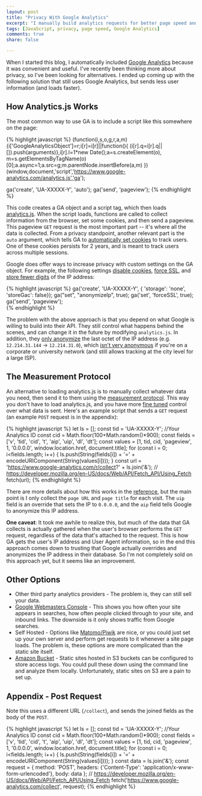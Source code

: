 ```yaml
---
layout: post
title: "Privacy With Google Analytics"
excerpt: "I manually build analytics requests for better page speed and more privacy."
tags: [JavaScript, privacy, page speed, Google Analytics]
comments: true
share: false

---
```


When I started this blog, I automatically included [Google Analytics](https://developers.google.com/analytics/devguides/collection/analyticsjs/) because it was convenient and useful.  I've recently been thinking more about privacy, so I've been looking for alternatives.  I ended up coming up with the following solution that still uses Google Analytics, but sends less user information (and loads faster).

## How Analytics.js Works

The most common way to use GA is to include a script like this somewhere on the page:

{% highlight javascript %}
(function(i,s,o,g,r,a,m){i['GoogleAnalyticsObject']=r;i[r]=i[r]||function(){
(i[r].q=i[r].q||[]).push(arguments)},i[r].l=1*new Date();a=s.createElement(o),
m=s.getElementsByTagName(o)[0];a.async=1;a.src=g;m.parentNode.insertBefore(a,m)
})(window,document,'script','https://www.google-analytics.com/analytics.js','ga');

ga('create', 'UA-XXXXX-Y', 'auto');
ga('send', 'pageview');
{% endhighlight %}

This code creates a GA object and a script tag, which then loads [analytics.js](https://developers.google.com/analytics/devguides/collection/analyticsjs/field-reference).  When the script loads, functions are called to collect information from the browser, set some cookies, and then send a pageview.  This pageview `GET` request is the most important part -- it's where all the data is collected.  From a privacy standpoint, another relevant part is the `auto` argument, which tells GA to [automatically set cookies](https://developers.google.com/analytics/devguides/collection/analyticsjs/cookies-user-id#automatic_cookie_domain_configuration) to track users.  One of these cookies persists for 2 years, and is meant to track users across multiple sessions.   

Google does offer ways to increase privacy with custom settings on the GA object.  For example, the following settings [disable cookies](https://developers.google.com/analytics/devguides/collection/analyticsjs/cookies-user-id#disabling_cookies), [force SSL](https://developers.google.com/analytics/devguides/collection/analyticsjs/field-reference#forceSSL), and [store fewer digits](https://developers.google.com/analytics/devguides/collection/analyticsjs/ip-anonymization) of the IP address:

{% highlight javascript %}
ga('create', 'UA-XXXXX-Y', {
   'storage': 'none',
   'storeGac': false});
ga("set", "anonymizeIp", true);
ga('set', 'forceSSL', true);
ga('send', 'pageview');  
{% endhighlight %}

The problem with the above approach is that you depend on what Google is willing to build into their API.  They still control what happens behind the scenes, and can change it in the future by modifying `analytics.js`.  In addition, they [only anonymize](https://support.google.com/analytics/answer/2763052?hl=en) the last octet of the IP address (e.g. `12.214.31.144` -> `12.214.31.0`), which [isn't very anonymous](https://computer.howstuffworks.com/internet/basics/question5492.htm) if you're on a corporate or university network (and still allows tracking at the city level for a large ISP).    

## The Measurement Protocol

An alternative to loading analytics.js is to manually collect whatever data you need, then send it to them using the [measurement protocol](https://developers.google.com/analytics/devguides/collection/protocol/v1/reference).  This way you don't have to load analytics.js, and you have more [fine tuned](https://developers.google.com/analytics/devguides/collection/protocol/v1/parameters) control over what data is sent.  Here's an example script that sends a `GET` request (an example `POST` request is in the appendix):

{% highlight javascript %}
let ls = [];
const tid = 'UA-XXXXX-Y';  //Your Analytics ID
const cid = Math.floor(100+Math.random()*900);
const fields = ['v', 'tid', 'cid', 't', 'aip', 'uip', 'dl', 'dt']; 
const values = [1, tid, cid, 'pageview', 1, '0.0.0.0', window.location.href, document.title]; 
for (const i = 0; i<fields.length; i++) {
    ls.push(String(fields[i]) + '=' + encodeURIComponent(String(values[i])));
}
const url = 'https://www.google-analytics.com/r/collect?' + ls.join('&');
// https://developer.mozilla.org/en-US/docs/Web/API/Fetch_API/Using_Fetch
fetch(url);
{% endhighlight %}

There are more details about how this works in the [reference](https://developers.google.com/analytics/devguides/collection/protocol/v1/reference), but the main point is I only collect the `page URL` and `page title` for each visit.  The `uip` field is an override that sets the IP to `0.0.0.0`, and the `aip` field tells Google to anonymize this IP address.

**One caveat**: It took me awhile to realize this, but much of the data that GA collects is actually gathered when the user's browser performs the `GET` request, regardless of the data that's attached to the request.  This is how GA gets the user's IP address and User Agent information, so in the end this approach comes down to trusting that Google actually overrides and anonymizes the IP address in their database.  So I'm not completely sold on this approach yet, but it seems like an improvement.   

## Other Options

* Other third party analytics providers - The problem is, they can still sell your data.  
* [Google Webmasters Console](https://www.google.com/webmasters/) - This shows you how often your site appears in searches, how often people clicked through to your site, and inbound links.  The downside is it only shows traffic from Google searches. 
* Self Hosted - Options like [Matomo/Piwik](https://matomo.org/) are nice, or you could just set up your own server and perform get requests to it whenever a site page loads.  The problem is, these options are more complicated than the static site itself.  
* [Amazon Bucket](https://aws.amazon.com/s3/) - Static sites hosted in S3 buckets can be configured to store access logs.  You could pull these down using the command line and analyze them locally.  Unfortunately, static sites on S3 are a pain to set up.  

## Appendix - Post Request

Note this uses a different URL (`/collect`), and sends the joined fields as the body of the `POST`.  

{% highlight javascript %}
let ls = [];
const tid = 'UA-XXXXX-Y';  //Your Analytics ID
const cid = Math.floor(100+Math.random()*900);
const fields = ['v', 'tid', 'cid', 't', 'aip', 'uip', 'dl', 'dt']; 
const values = [1, tid, cid, 'pageview', 1, '0.0.0.0', window.location.href, document.title]; 
for (const i = 0; i<fields.length; i++) {
  ls.push(String(fields[i]) + '=' + encodeURIComponent(String(values[i])));
}
const data = ls.join('&');
const request = {
  method: 'POST',
  headers: {'Content-Type': 'application/x-www-form-urlencoded'},
  body: data
};
// https://developer.mozilla.org/en-US/docs/Web/API/Fetch_API/Using_Fetch
fetch('https://www.google-analytics.com/collect', request);
{% endhighlight %}